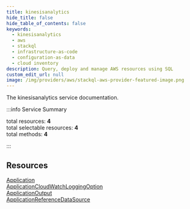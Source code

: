 ```yaml
---
title: kinesisanalytics
hide_title: false
hide_table_of_contents: false
keywords:
  - kinesisanalytics
  - aws
  - stackql
  - infrastructure-as-code
  - configuration-as-data
  - cloud inventory
description: Query, deploy and manage AWS resources using SQL
custom_edit_url: null
image: /img/providers/aws/stackql-aws-provider-featured-image.png
---
```


The kinesisanalytics service documentation.

:::info Service Summary

<div class="row">
<div class="providerDocColumn">
<span>total resources:&nbsp;<b>4</b></span><br />
<span>total selectable resources:&nbsp;<b>4</b></span><br />
<span>total methods:&nbsp;<b>4</b></span><br />
</div>
</div>

:::

## Resources
<div class="row">
<div class="providerDocColumn">
<a href="/providers/aws/kinesisanalytics/Application/">Application</a><br />
<a href="/providers/aws/kinesisanalytics/ApplicationCloudWatchLoggingOption/">ApplicationCloudWatchLoggingOption</a>
</div>
<div class="providerDocColumn">
<a href="/providers/aws/kinesisanalytics/ApplicationOutput/">ApplicationOutput</a><br />
<a href="/providers/aws/kinesisanalytics/ApplicationReferenceDataSource/">ApplicationReferenceDataSource</a>
</div>
</div>